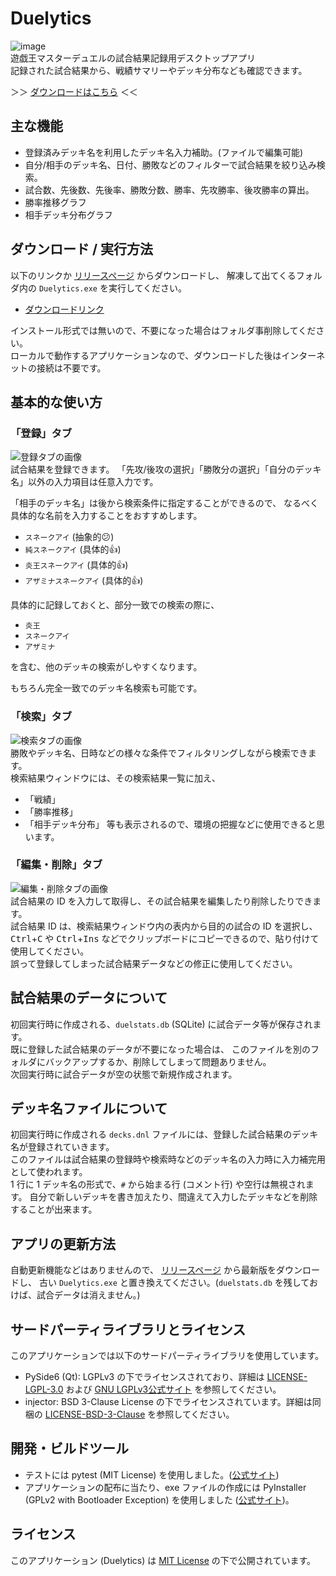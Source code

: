 # Duelytics
![image](https://gitlab.com/-/project/69909365/uploads/335d49bc44341ae72b4f1059381303a7/image.png)  
遊戯王マスターデュエルの試合結果記録用デスクトップアプリ  
記録された試合結果から、戦績サマリーやデッキ分布なども確認できます。  

＞＞ [ダウンロードはこちら](https://gitlab.com/-/project/69909365/uploads/8b058faa46cc125494d699755f3f1620/duelytics-v1.0-beta6.zip) ＜＜


## 主な機能
- 登録済みデッキ名を利用したデッキ名入力補助。(ファイルで編集可能)
- 自分/相手のデッキ名、日付、勝敗などのフィルターで試合結果を絞り込み検索。
- 試合数、先後数、先後率、勝敗分数、勝率、先攻勝率、後攻勝率の算出。
- 勝率推移グラフ
- 相手デッキ分布グラフ


## ダウンロード / 実行方法
以下のリンクか [リリースページ](https://gitlab.com/S-Del/duelytics/-/releases) からダウンロードし、
解凍して出てくるフォルダ内の `Duelytics.exe` を実行してください。
- [ダウンロードリンク](https://gitlab.com/-/project/69909365/uploads/8b058faa46cc125494d699755f3f1620/duelytics-v1.0-beta6.zip)

インストール形式では無いので、不要になった場合はフォルダ事削除してください。  
ローカルで動作するアプリケーションなので、ダウンロードした後はインターネットの接続は不要です。


## 基本的な使い方
### 「登録」タブ
![登録タブの画像](https://gitlab.com/-/project/69909365/uploads/f4192f23da2cb8f28bc4b0d8600920e0/image.png)  
試合結果を登録できます。
「先攻/後攻の選択」「勝敗分の選択」「自分のデッキ名」以外の入力項目は任意入力です。  

「相手のデッキ名」は後から検索条件に指定することができるので、
なるべく具体的な名前を入力することをおすすめします。  
- `スネークアイ` (抽象的😕)
- `純スネークアイ` (具体的👍)
- `炎王スネークアイ` (具体的👍)
- `アザミナスネークアイ` (具体的👍)

具体的に記録しておくと、部分一致での検索の際に、
- `炎王`
- `スネークアイ`
- `アザミナ`

を含む、他のデッキの検索がしやすくなります。

もちろん完全一致でのデッキ名検索も可能です。
### 「検索」タブ
![検索タブの画像](https://gitlab.com/-/project/69909365/uploads/e04a400e123b26ac1c33bd7b25431129/image.png)  
勝敗やデッキ名、日時などの様々な条件でフィルタリングしながら検索できます。  
検索結果ウィンドウには、その検索結果一覧に加え、
- 「戦績」
- 「勝率推移」
- 「相手デッキ分布」
等も表示されるので、環境の把握などに使用できると思います。
### 「編集・削除」タブ
![編集・削除タブの画像](https://gitlab.com/-/project/69909365/uploads/9447a7568c01f1a7d58af2d8c9718ef8/image.png)  
試合結果の ID を入力して取得し、その試合結果を編集したり削除したりできます。  
試合結果 ID は、検索結果ウィンドウ内の表内から目的の試合の ID を選択し、
<kbd>Ctrl</kbd>+<kbd>C</kbd> や <kbd>Ctrl</kbd>+<kbd>Ins</kbd>
などでクリップボードにコピーできるので、貼り付けて使用してください。  
誤って登録してしまった試合結果データなどの修正に使用してください。


## 試合結果のデータについて
初回実行時に作成される、`duelstats.db` (SQLite) に試合データ等が保存されます。  
既に登録した試合結果のデータが不要になった場合は、
このファイルを別のフォルダにバックアップするか、削除してしまって問題ありません。  
次回実行時に試合データが空の状態で新規作成されます。  


## デッキ名ファイルについて
初回実行時に作成される `decks.dnl` ファイルには、登録した試合結果のデッキ名が登録されていきます。  
このファイルは試合結果の登録時や検索時などのデッキ名の入力時に入力補完用として使われます。  
1 行に 1 デッキ名の形式で、`#` から始まる行 (コメント行) や空行は無視されます。
自分で新しいデッキを書き加えたり、間違えて入力したデッキなどを削除することが出来ます。


## アプリの更新方法
自動更新機能などはありませんので、
[リリースページ](https://gitlab.com/S-Del/duelytics/-/releases) から最新版をダウンロードし、
古い `Duelytics.exe` と置き換えてください。(`duelstats.db` を残しておけば、試合データは消えません。)


## サードパーティライブラリとライセンス
このアプリケーションでは以下のサードパーティライブラリを使用しています。
- PySide6 (Qt): LGPLv3 の下でライセンスされており、詳細は [LICENSE-LGPL-3.0](./LICENSE-LGPL-3.0) および [GNU LGPLv3公式サイト](https://www.gnu.org/licenses/lgpl-3.0.txt) を参照してください。
- injector: BSD 3-Clause License の下でライセンスされています。詳細は同梱の [LICENSE-BSD-3-Clause](./LICENSE-BSD-3-Clause) を参照してください。


## 開発・ビルドツール
- テストには pytest (MIT License) を使用しました。([公式サイト](https://docs.pytest.org))
- アプリケーションの配布に当たり、exe ファイルの作成には PyInstaller (GPLv2 with Bootloader Exception) を使用しました ([公式サイト](https://pyinstaller.org/))。


## ライセンス
このアプリケーション (Duelytics) は [MIT License](./LICENSE) の下で公開されています。
